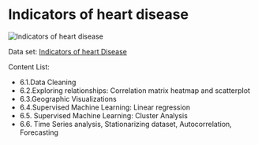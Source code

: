 # **Indicators of heart disease**
![Indicators of heart disease](https://encrypted-tbn0.gstatic.com/images?q=tbn:ANd9GcRZt5A1Zj-6a6FAuu8zV3d4Yaslp0lRTl5L8g&s)

Data set: [Indicators of heart Disease](https://www.kaggle.com/datasets/kamilpytlak/personal-key-indicators-of-heart-disease)

Content List:

- 6.1.Data Cleaning
- 6.2.Exploring relationships: Correlation matrix heatmap and scatterplot
- 6.3.Geographic Visualizations
- 6.4.Supervised Machine Learning: Linear regression
- 6.5. Supervised Machine Learning: Cluster Analysis
- 6.6. Time Series analysis, Stationarizing dataset, Autocorrelation, Forecasting


